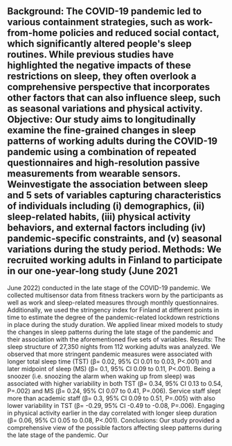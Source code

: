 Background:
The
COVID-19
pandemic
led
to
various
containment
strategies,
such
as
work-from-home
policies
and
reduced
social
contact,
which
significantly
altered
people's
sleep
routines.
While
previous
studies
have
highlighted
the
negative
impacts
of
these
restrictions
on
sleep,
they
often
overlook
a
comprehensive
perspective
that
incorporates
other
factors
that
can
also
influence
sleep,
such
as
seasonal
variations
and
physical
activity.
Objective:
Our
study
aims
to
longitudinally
examine
the
fine-grained
changes
in
sleep
patterns
of
working
adults
during
the
COVID-19
pandemic
using
a
combination
of
repeated
questionnaires
and
high-resolution
passive
measurements
from
wearable
sensors.
Weinvestigate
the
association
between
sleep
and
5
sets
of
variables
capturing
characteristics
of
individuals
including
(i)
demographics,
(ii)
sleep-related
habits,
(iii)
physical
activity
behaviors,
and
external
factors
including
(iv)
pandemic-specific
constraints,
and
(v)
seasonal
variations
during
the
study
period.
Methods:
We
recruited
working
adults
in
Finland
to
participate
in
our
one-year-long
study
(June
2021
-
June
2022)
conducted
in
the
late
stage
of
the
COVID-19
pandemic.
We
collected
multisensor
data
from
fitness
trackers
worn
by
the
participants
as
well
as
work
and
sleep-related
measures
through
monthly
questionnaires.
Additionally,
we
used
the
stringency
index
for
Finland
at
different
points
in
time
to
estimate
the
degree
of
the
pandemic-related
lockdown
restrictions
in
place
during
the
study
duration.
We
applied
linear
mixed
models
to
study
the
changes
in
sleep
patterns
during
the
late
stage
of
the
pandemic
and
their
association
with
the
aforementioned
five
sets
of
variables.
Results:
The
sleep
structure
of
27,350
nights
from
112
working
adults
was
analyzed.
We
observed
that
more
stringent
pandemic
measures
were
associated
with
longer
total
sleep
time
(TST)
(β=
0.02,
95%
CI
0.01
to
0.03,
P<.001)
and
later
midpoint
of
sleep
(MS)
(β=
0.1,
95%
CI
0.09
to
0.11,
P<.001).
Being
a
snoozer
(i.e.
snoozing
the
alarm
when
waking
up
from
sleep)
was
associated
with
higher
variability
in
both
TST
(β=
0.34,
95%
CI
0.13
to
0.54,
P=.002)
and
MS
(β=
0.24,
95%
CI
0.07
to
0.41,
P=.006).
Service
staff
slept
more
than
academic
staff
(β=
0.3,
95%
CI
0.09
to
0.51,
P=.005)
with
also
lower
variability
in
TST
(β=
-0.29,
95%
CI
-0.49
to
-0.08,
P=.006).
Engaging
in
physical
activity
earlier
in
the
day
correlated
with
longer
sleep
duration
(β=
0.06,
95%
CI
0.05
to
0.08,
P<.001).
Conclusions:
Our
study
provided
a
comprehensive
view
of
the
possible
factors
affecting
sleep
patterns
during
the
late
stage
of
the
pandemic.
Our